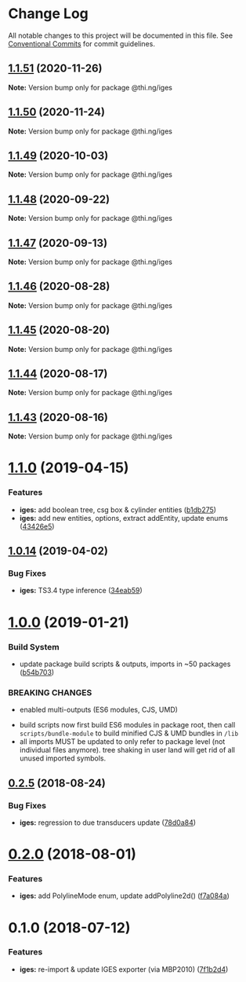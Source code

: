 # Change Log

All notable changes to this project will be documented in this file.
See [Conventional Commits](https://conventionalcommits.org) for commit guidelines.

## [1.1.51](https://github.com/thi-ng/umbrella/compare/@thi.ng/iges@1.1.50...@thi.ng/iges@1.1.51) (2020-11-26)

**Note:** Version bump only for package @thi.ng/iges





## [1.1.50](https://github.com/thi-ng/umbrella/compare/@thi.ng/iges@1.1.49...@thi.ng/iges@1.1.50) (2020-11-24)

**Note:** Version bump only for package @thi.ng/iges





## [1.1.49](https://github.com/thi-ng/umbrella/compare/@thi.ng/iges@1.1.48...@thi.ng/iges@1.1.49) (2020-10-03)

**Note:** Version bump only for package @thi.ng/iges





## [1.1.48](https://github.com/thi-ng/umbrella/compare/@thi.ng/iges@1.1.47...@thi.ng/iges@1.1.48) (2020-09-22)

**Note:** Version bump only for package @thi.ng/iges





## [1.1.47](https://github.com/thi-ng/umbrella/compare/@thi.ng/iges@1.1.46...@thi.ng/iges@1.1.47) (2020-09-13)

**Note:** Version bump only for package @thi.ng/iges





## [1.1.46](https://github.com/thi-ng/umbrella/compare/@thi.ng/iges@1.1.45...@thi.ng/iges@1.1.46) (2020-08-28)

**Note:** Version bump only for package @thi.ng/iges





## [1.1.45](https://github.com/thi-ng/umbrella/compare/@thi.ng/iges@1.1.44...@thi.ng/iges@1.1.45) (2020-08-20)

**Note:** Version bump only for package @thi.ng/iges





## [1.1.44](https://github.com/thi-ng/umbrella/compare/@thi.ng/iges@1.1.43...@thi.ng/iges@1.1.44) (2020-08-17)

**Note:** Version bump only for package @thi.ng/iges





## [1.1.43](https://github.com/thi-ng/umbrella/compare/@thi.ng/iges@1.1.42...@thi.ng/iges@1.1.43) (2020-08-16)

**Note:** Version bump only for package @thi.ng/iges





# [1.1.0](https://github.com/thi-ng/umbrella/compare/@thi.ng/iges@1.0.15...@thi.ng/iges@1.1.0) (2019-04-15)

### Features

* **iges:** add boolean tree, csg box & cylinder entities ([b1db275](https://github.com/thi-ng/umbrella/commit/b1db275))
* **iges:** add new entities, options, extract addEntity, update enums ([43426e5](https://github.com/thi-ng/umbrella/commit/43426e5))

## [1.0.14](https://github.com/thi-ng/umbrella/compare/@thi.ng/iges@1.0.13...@thi.ng/iges@1.0.14) (2019-04-02)

### Bug Fixes

* **iges:** TS3.4 type inference ([34eab59](https://github.com/thi-ng/umbrella/commit/34eab59))

# [1.0.0](https://github.com/thi-ng/umbrella/compare/@thi.ng/iges@0.2.30...@thi.ng/iges@1.0.0) (2019-01-21)

### Build System

* update package build scripts & outputs, imports in ~50 packages ([b54b703](https://github.com/thi-ng/umbrella/commit/b54b703))

### BREAKING CHANGES

* enabled multi-outputs (ES6 modules, CJS, UMD)

- build scripts now first build ES6 modules in package root, then call
  `scripts/bundle-module` to build minified CJS & UMD bundles in `/lib`
- all imports MUST be updated to only refer to package level
  (not individual files anymore). tree shaking in user land will get rid of
  all unused imported symbols.

<a name="0.2.5"></a>
## [0.2.5](https://github.com/thi-ng/umbrella/compare/@thi.ng/iges@0.2.4...@thi.ng/iges@0.2.5) (2018-08-24)

### Bug Fixes

* **iges:** regression to due transducers update ([78d0a84](https://github.com/thi-ng/umbrella/commit/78d0a84))

<a name="0.2.0"></a>
# [0.2.0](https://github.com/thi-ng/umbrella/compare/@thi.ng/iges@0.1.4...@thi.ng/iges@0.2.0) (2018-08-01)

### Features

* **iges:** add PolylineMode enum, update addPolyline2d() ([f7a084a](https://github.com/thi-ng/umbrella/commit/f7a084a))

<a name="0.1.0"></a>
# 0.1.0 (2018-07-12)

### Features

* **iges:** re-import & update IGES exporter (via MBP2010) ([7f1b2d4](https://github.com/thi-ng/umbrella/commit/7f1b2d4))
